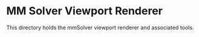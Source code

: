 # MM Solver Viewport Renderer

This directory holds the mmSolver viewport renderer and associated tools.
